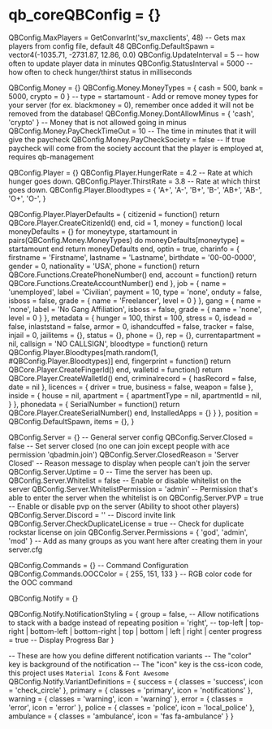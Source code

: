 # qb_coreQBConfig = {}

QBConfig.MaxPlayers = GetConvarInt('sv_maxclients', 48) -- Gets max players from config file, default 48
QBConfig.DefaultSpawn = vector4(-1035.71, -2731.87, 12.86, 0.0)
QBConfig.UpdateInterval = 5                             -- how often to update player data in minutes
QBConfig.StatusInterval = 5000                          -- how often to check hunger/thirst status in milliseconds

QBConfig.Money = {}
QBConfig.Money.MoneyTypes = { cash = 500, bank = 5000, crypto = 0 } -- type = startamount - Add or remove money types for your server (for ex. blackmoney = 0), remember once added it will not be removed from the database!
QBConfig.Money.DontAllowMinus = { 'cash', 'crypto' }                -- Money that is not allowed going in minus
QBConfig.Money.PayCheckTimeOut = 10                                 -- The time in minutes that it will give the paycheck
QBConfig.Money.PayCheckSociety = false                              -- If true paycheck will come from the society account that the player is employed at, requires qb-management

QBConfig.Player = {}
QBConfig.Player.HungerRate = 4.2 -- Rate at which hunger goes down.
QBConfig.Player.ThirstRate = 3.8 -- Rate at which thirst goes down.
QBConfig.Player.Bloodtypes = {
    'A+', 'A-', 'B+', 'B-', 'AB+', 'AB-', 'O+', 'O-',
}

QBConfig.Player.PlayerDefaults = {
    citizenid = function() return QBCore.Player.CreateCitizenId() end,
    cid = 1,
    money = function()
        local moneyDefaults = {}
        for moneytype, startamount in pairs(QBConfig.Money.MoneyTypes) do
            moneyDefaults[moneytype] = startamount
        end
        return moneyDefaults
    end,
    optin = true,
    charinfo = {
        firstname = 'Firstname',
        lastname = 'Lastname',
        birthdate = '00-00-0000',
        gender = 0,
        nationality = 'USA',
        phone = function() return QBCore.Functions.CreatePhoneNumber() end,
        account = function() return QBCore.Functions.CreateAccountNumber() end
    },
    job = {
        name = 'unemployed',
        label = 'Civilian',
        payment = 10,
        type = 'none',
        onduty = false,
        isboss = false,
        grade = {
            name = 'Freelancer',
            level = 0
        }
    },
    gang = {
        name = 'none',
        label = 'No Gang Affiliation',
        isboss = false,
        grade = {
            name = 'none',
            level = 0
        }
    },
    metadata = {
        hunger = 100,
        thirst = 100,
        stress = 0,
        isdead = false,
        inlaststand = false,
        armor = 0,
        ishandcuffed = false,
        tracker = false,
        injail = 0,
        jailitems = {},
        status = {},
        phone = {},
        rep = {},
        currentapartment = nil,
        callsign = 'NO CALLSIGN',
        bloodtype = function() return QBConfig.Player.Bloodtypes[math.random(1, #QBConfig.Player.Bloodtypes)] end,
        fingerprint = function() return QBCore.Player.CreateFingerId() end,
        walletid = function() return QBCore.Player.CreateWalletId() end,
        criminalrecord = {
            hasRecord = false,
            date = nil
        },
        licences = {
            driver = true,
            business = false,
            weapon = false
        },
        inside = {
            house = nil,
            apartment = {
                apartmentType = nil,
                apartmentId = nil,
            }
        },
        phonedata = {
            SerialNumber = function() return QBCore.Player.CreateSerialNumber() end,
            InstalledApps = {}
        }
    },
    position = QBConfig.DefaultSpawn,
    items = {},
}

QBConfig.Server = {}                                    -- General server config
QBConfig.Server.Closed = false                          -- Set server closed (no one can join except people with ace permission 'qbadmin.join')
QBConfig.Server.ClosedReason = 'Server Closed'          -- Reason message to display when people can't join the server
QBConfig.Server.Uptime = 0                              -- Time the server has been up.
QBConfig.Server.Whitelist = false                       -- Enable or disable whitelist on the server
QBConfig.Server.WhitelistPermission = 'admin'           -- Permission that's able to enter the server when the whitelist is on
QBConfig.Server.PVP = true                              -- Enable or disable pvp on the server (Ability to shoot other players)
QBConfig.Server.Discord = ''                            -- Discord invite link
QBConfig.Server.CheckDuplicateLicense = true            -- Check for duplicate rockstar license on join
QBConfig.Server.Permissions = { 'god', 'admin', 'mod' } -- Add as many groups as you want here after creating them in your server.cfg

QBConfig.Commands = {}                                  -- Command Configuration
QBConfig.Commands.OOCColor = { 255, 151, 133 }          -- RGB color code for the OOC command

QBConfig.Notify = {}

QBConfig.Notify.NotificationStyling = {
    group = false,      -- Allow notifications to stack with a badge instead of repeating
    position = 'right', -- top-left | top-right | bottom-left | bottom-right | top | bottom | left | right | center
    progress = true     -- Display Progress Bar
}

-- These are how you define different notification variants
-- The "color" key is background of the notification
-- The "icon" key is the css-icon code, this project uses `Material Icons` & `Font Awesome`
QBConfig.Notify.VariantDefinitions = {
    success = {
        classes = 'success',
        icon = 'check_circle'
    },
    primary = {
        classes = 'primary',
        icon = 'notifications'
    },
    warning = {
        classes = 'warning',
        icon = 'warning'
    },
    error = {
        classes = 'error',
        icon = 'error'
    },
    police = {
        classes = 'police',
        icon = 'local_police'
    },
    ambulance = {
        classes = 'ambulance',
        icon = 'fas fa-ambulance'
    }
}
